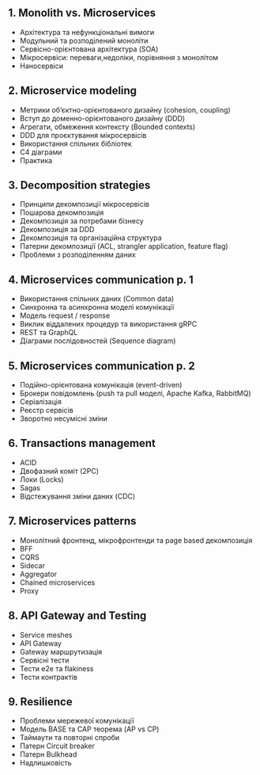 ## 1. Monolith vs. Microservices
- Архітектура та нефункціональні вимоги
- Модульний та розподілений моноліти
- Сервісно-орієнтована архітектура (SOA)
- Мікросервіси: переваги,недоліки, порівняння з монолітом
- Наносервіси

## 2. Microservice modeling
- Метрики об’єктно-орієнтованого дизайну (cohesion, coupling)
- Вступ до доменно-орієнтованого дизайну (DDD)
- Агрегати, обмеження контексту (Bounded contexts)
- DDD для проєктування мікросервісів
- Використання спільних бібліотек
- C4 діаграми
- Практика

## 3. Decomposition strategies
- Принципи декомпозиції мікросервісів
- Пошарова декомпозиція
- Декомпозиція за потребами бізнесу
- Декомпозиція за DDD
- Декомпозиція та організаційна структура
- Патерни декомпозиції (ACL, strangler application, feature flag)
- Проблеми з розподіленням даних

## 4. Microservices communication p. 1
- Використання спільних даних (Common data)
- Синхронна та асинхронна моделі комунікації
- Модель request / response
- Виклик віддалених процедур та використання gRPC
- REST та GraphQL
- Діаграми послідовностей (Sequence diagram)

## 5. Microservices communication p. 2
- Подійно-орієнтована комунікація (event-driven)
- Брокери повідомлень (push та pull моделі, Apache Kafka, RabbitMQ)
- Серіалізація
- Реєстр сервісів
- Зворотно несумісні зміни

## 6. Transactions management
- ACID
- Двофазний коміт (2PC)
- Локи (Locks)
- Sagas
- Відстежування зміни даних (CDC)

## 7. Microservices patterns
- Монолітний фронтенд, мікрофронтенди та page based декомпозиція
- BFF
- CQRS
- Sidecar
- Aggregator
- Chained microservices
- Proxy

## 8. API Gateway and Testing
- Service meshes
- API Gateway
- Gateway маршрутизація
- Сервісні тести
- Тести e2e та flakiness
- Тести контрактів

## 9. Resilience
- Проблеми мережевої комунікації
- Модель BASE та CAP теорема (AP vs CP)
- Таймаути та повторні спроби
- Патерн Circuit breaker
- Патерн Bulkhead
- Надлишковість
